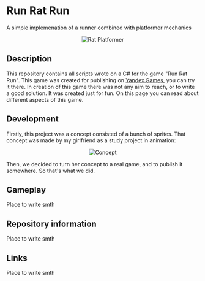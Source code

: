 # Run Rat Run

A simple implemenation of a runner combined with platformer mechanics

<p align="center">
  <img src="/GithubMedia/banner.jpeg" alt="Rat Platformer">
</p>

## Description

This repository contains all scripts wrote on a C# for the game "Run Rat Run". This game was created for publishing on [Yandex.Games], you can try it there.
In creation of this game there was not any aim to reach, or to write a good solution. It was created just for fun. On this page you can read about different aspects 
of this game.

[Yandex.Games]: https://yandex.ru/games/developer?name=HZG

## Development

Firstly, this project was a concept consisted of a bunch of sprites. That concept was made by my girlfriend as a study project in animation:

<p align="center">
  <img src="/GithubMedia/animation.gif" alt="Concept">
</p>

Then, we decided to turn her concept to a real game, and to publish it somewhere. So that's what we did.

## Gameplay

Place to write smth

## Repository information

Place to write smth

## Links

Place to write smth

